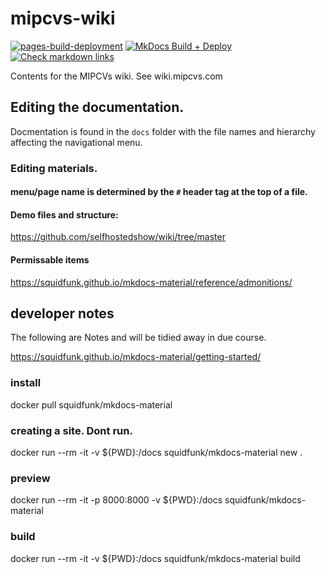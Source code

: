 # mipcvs-wiki
[![pages-build-deployment](https://github.com/WCRP-CMIP/mipcvs-wiki/actions/workflows/pages/pages-build-deployment/badge.svg?branch=production)](https://github.com/WCRP-CMIP/mipcvs-wiki/actions/workflows/pages/pages-build-deployment)
[![MkDocs Build + Deploy](https://github.com/WCRP-CMIP/mipcvs-wiki/actions/workflows/deploy.yml/badge.svg?branch=main)](https://github.com/WCRP-CMIP/mipcvs-wiki/actions/workflows/deploy.yml)
[![Check markdown links](https://github.com/WCRP-CMIP/mipcvs-wiki/actions/workflows/LinkChecker.yml/badge.svg)](https://github.com/WCRP-CMIP/mipcvs-wiki/actions/workflows/LinkChecker.yml)

Contents for the MIPCVs wiki. See wiki.mipcvs.com


## Editing the documentation.
Docmentation is found in the `docs` folder with the file names and hierarchy affecting the navigational menu. 

### Editing materials. 

#### menu/page name is determined by the `#` header tag at the top of a file. 

#### Demo files and structure: 
https://github.com/selfhostedshow/wiki/tree/master

#### Permissable items
https://squidfunk.github.io/mkdocs-material/reference/admonitions/




## developer notes
The following are Notes and will be tidied away in due course. 

https://squidfunk.github.io/mkdocs-material/getting-started/



### install
docker pull squidfunk/mkdocs-material

### creating a site. Dont run.
docker run --rm -it -v ${PWD}:/docs squidfunk/mkdocs-material new .

### preview 
docker run --rm -it -p 8000:8000 -v ${PWD}:/docs squidfunk/mkdocs-material

### build 

docker run --rm -it -v ${PWD}:/docs squidfunk/mkdocs-material build
